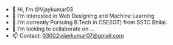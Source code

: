 - 👋 Hi, I’m @Vjaykumar03
- 👀 I’m interested in Web Designing and Machine Learning 
- 🌱 I’m currently Pursuing B.Tech in CSE(IOT) from SSTC Bhilai.
- 💞️ I’m looking to collaborate on ...
- 📫 Contact: 03002vijaykumar07@gmail.com

<!---
Vjaykumar03/Vjaykumar03 is a ✨ special ✨ repository because its `README.md` (this file) appears on your GitHub profile.
You can click the Preview link to take a look at your changes.
--->

